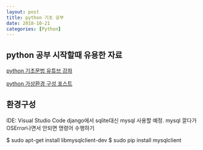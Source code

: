 ```yaml
---
layout: post
title: python 기초 공부
date: 2018-10-21
categories: [Python]
---
```


## python 공부 시작할때 유용한 자료

[python 기초문법 유튜브 강좌](https://www.youtube.com/watch?v=JJmcL1N2KQs&index=6&t=0s&list=PLillGF-RfqbYeckUaD1z6nviTp31GLTH8)

[python 가상환경 구성 포스트](https://beomi.github.io/2016/12/28/HowToSetup-Virtualenv-VirtualenvWrapper/)

## 환경구성
IDE: Visual Studio Code
django에서 sqlite대신 mysql 사용할 예정. mysql 깔다가 OSError나면서 안되면 명령어 수행하기

 $ sudo apt-get install libmysqlclient-dev
 $ sudo pip install mysqlclient
